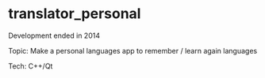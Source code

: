 # translator_personal

Development ended in 2014

Topic: Make a personal languages app to remember / learn again languages

Tech: C++/Qt
